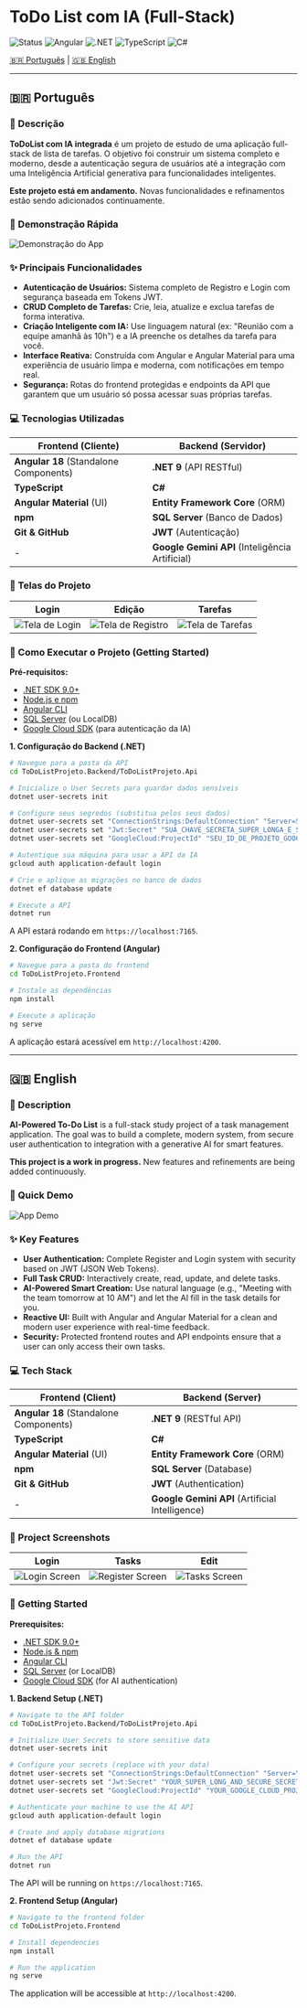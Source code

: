 # ToDo List com IA (Full-Stack)

![Status](https://img.shields.io/badge/status-em_desenvolvimento-yellow)
![Angular](https://img.shields.io/badge/Angular-DD0031?style=for-the-badge&logo=angular&logoColor=white)
![.NET](https://img.shields.io/badge/.NET-512BD4?style=for-the-badge&logo=dotnet&logoColor=white)
![TypeScript](https://img.shields.io/badge/TypeScript-3178C6?style=for-the-badge&logo=typescript&logoColor=white)
![C#](https://img.shields.io/badge/C%23-239120?style=for-the-badge&logo=c-sharp&logoColor=white)

[🇧🇷 Português](#-português) | [🇬🇧 English](#-english)

---

## 🇧🇷 Português

### 📝 Descrição
**ToDoList com IA integrada** é um projeto de estudo de uma aplicação full-stack de lista de tarefas. O objetivo foi construir um sistema completo e moderno, desde a autenticação segura de usuários até a integração com uma Inteligência Artificial generativa para funcionalidades inteligentes.

**Este projeto está em andamento.** Novas funcionalidades e refinamentos estão sendo adicionados continuamente.

### 🎥 Demonstração Rápida
![Demonstração do App](docs/midias/todolist-v1.gif)

### ✨ Principais Funcionalidades
* **Autenticação de Usuários:** Sistema completo de Registro e Login com segurança baseada em Tokens JWT.
* **CRUD Completo de Tarefas:** Crie, leia, atualize e exclua tarefas de forma interativa.
* **Criação Inteligente com IA:** Use linguagem natural (ex: "Reunião com a equipe amanhã às 10h") e a IA preenche os detalhes da tarefa para você.
* **Interface Reativa:** Construída com Angular e Angular Material para uma experiência de usuário limpa e moderna, com notificações em tempo real.
* **Segurança:** Rotas do frontend protegidas e endpoints da API que garantem que um usuário só possa acessar suas próprias tarefas.

### 💻 Tecnologias Utilizadas
| Frontend (Cliente) | Backend (Servidor) |
|---|---|
| **Angular 18** (Standalone Components) | **.NET 9** (API RESTful) |
| **TypeScript** | **C#** |
| **Angular Material** (UI) | **Entity Framework Core** (ORM) |
| **npm** | **SQL Server** (Banco de Dados) |
| **Git & GitHub** | **JWT** (Autenticação) |
| - | **Google Gemini API** (Inteligência Artificial) |

### 📸 Telas do Projeto
| Login | Edição | Tarefas |
|---|---|---|
| ![Tela de Login](docs/midias/print_login.png) | ![Tela de Registro](docs/midias/print_register.png)  | ![Tela de Tarefas](docs/midias/print_todolist.png)|

### 🚀 Como Executar o Projeto (Getting Started)
**Pré-requisitos:**
* [.NET SDK 9.0+](https://dotnet.microsoft.com/download)
* [Node.js e npm](https://nodejs.org/)
* [Angular CLI](https://angular.io/cli)
* [SQL Server](https://www.microsoft.com/sql-server/sql-server-downloads) (ou LocalDB)
* [Google Cloud SDK](https://cloud.google.com/sdk/docs/install) (para autenticação da IA)

**1. Configuração do Backend (.NET)**
```bash
# Navegue para a pasta da API
cd ToDoListProjeto.Backend/ToDoListProjeto.Api

# Inicialize o User Secrets para guardar dados sensíveis
dotnet user-secrets init

# Configure seus segredos (substitua pelos seus dados)
dotnet user-secrets set "ConnectionStrings:DefaultConnection" "Server=SEU_SERVIDOR;Database=ToDoListDB;User Id=SEU_USUARIO;Password=SUA_SENHA;TrustServerCertificate=True"
dotnet user-secrets set "Jwt:Secret" "SUA_CHAVE_SECRETA_SUPER_LONGA_E_SEGURA_AQUI"
dotnet user-secrets set "GoogleCloud:ProjectId" "SEU_ID_DE_PROJETO_GOOGLE_CLOUD"

# Autentique sua máquina para usar a API da IA
gcloud auth application-default login

# Crie e aplique as migrações no banco de dados
dotnet ef database update

# Execute a API
dotnet run
```
A API estará rodando em `https://localhost:7165`.

**2. Configuração do Frontend (Angular)**
```bash
# Navegue para a pasta do frontend
cd ToDoListProjeto.Frontend

# Instale as dependências
npm install

# Execute a aplicação
ng serve
```
A aplicação estará acessível em `http://localhost:4200`.

---

## 🇬🇧 English

### 📝 Description
**AI-Powered To-Do List** is a full-stack study project of a task management application. The goal was to build a complete, modern system, from secure user authentication to integration with a generative AI for smart features.

**This project is a work in progress.** New features and refinements are being added continuously.

### 🎥 Quick Demo
![App Demo](docs/midias/todolist-v1.gif)

### ✨ Key Features
* **User Authentication:** Complete Register and Login system with security based on JWT (JSON Web Tokens).
* **Full Task CRUD:** Interactively create, read, update, and delete tasks.
* **AI-Powered Smart Creation:** Use natural language (e.g., "Meeting with the team tomorrow at 10 AM") and let the AI fill in the task details for you.
* **Reactive UI:** Built with Angular and Angular Material for a clean and modern user experience with real-time feedback.
* **Security:** Protected frontend routes and API endpoints ensure that a user can only access their own tasks.

### 💻 Tech Stack
| Frontend (Client) | Backend (Server) |
|---|---|
| **Angular 18** (Standalone Components) | **.NET 9** (RESTful API) |
| **TypeScript** | **C#** |
| **Angular Material** (UI) | **Entity Framework Core** (ORM) |
| **npm** | **SQL Server** (Database) |
| **Git & GitHub** | **JWT** (Authentication) |
| - | **Google Gemini API** (Artificial Intelligence) |

### 📸 Project Screenshots
| Login | Tasks | Edit |
|---|---|---|
| ![Login Screen](docs/midias/print_login.png) | ![Register Screen](docs/midias/print_register.png)  | ![Tasks Screen](docs/midias/print_todolist.png)|
### 🚀 Getting Started
**Prerequisites:**
* [.NET SDK 9.0+](https://dotnet.microsoft.com/download)
* [Node.js & npm](https://nodejs.org/)
* [Angular CLI](https://angular.io/cli)
* [SQL Server](https://www.microsoft.com/sql-server/sql-server-downloads) (or LocalDB)
* [Google Cloud SDK](https://cloud.google.com/sdk/docs/install) (for AI authentication)

**1. Backend Setup (.NET)**
```bash
# Navigate to the API folder
cd ToDoListProjeto.Backend/ToDoListProjeto.Api

# Initialize User Secrets to store sensitive data
dotnet user-secrets init

# Configure your secrets (replace with your data)
dotnet user-secrets set "ConnectionStrings:DefaultConnection" "Server=YOUR_SERVER;Database=ToDoListDB;User Id=YOUR_USER;Password=YOUR_PASSWORD;TrustServerCertificate=True"
dotnet user-secrets set "Jwt:Secret" "YOUR_SUPER_LONG_AND_SECURE_SECRET_KEY_HERE"
dotnet user-secrets set "GoogleCloud:ProjectId" "YOUR_GOOGLE_CLOUD_PROJECT_ID"

# Authenticate your machine to use the AI API
gcloud auth application-default login

# Create and apply database migrations
dotnet ef database update

# Run the API
dotnet run
```
The API will be running on `https://localhost:7165`.

**2. Frontend Setup (Angular)**
```bash
# Navigate to the frontend folder
cd ToDoListProjeto.Frontend

# Install dependencies
npm install

# Run the application
ng serve
```
The application will be accessible at `http://localhost:4200`.

